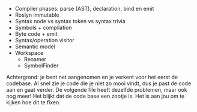 - Compiler phases: parse (AST), declaration, bind en emit
- Roslyn immutable
- Syntax node vs syntax token vs syntax trivia
- Symbols + compilation
- Byte code + emit
- Syntax/operation visitor
- Semantic model
- Workspace
  - Renamer
  - SymbolFinder

Achtergrond: je bent net aangenomen en je verkent voor het eerst de codebase. Al snel zie je code die je niet zo mooi vindt, dus je past de code aan en gaat verder. De volgende file heeft dezelfde problemen, maar ook nog meer! Het blijkt dat de code base een zootje is. Het is aan jou om te kijken hoe dit te fixen.
